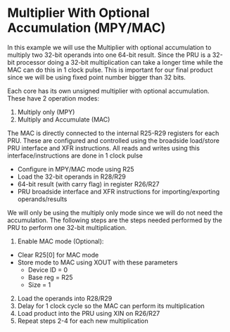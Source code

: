 # Multiplier With Optional Accumulation (MPY/MAC)
In this example we will use the Multiplier with optional accumulation to multiply two 32-bit operands into one 64-bit result. Since the PRU is a 32-bit processor doing a 32-bit multiplication can take a longer time while the MAC can do this in 1 clock pulse. This is important for our final product since we will be using fixed point number bigger than 32 bits.

Each core has its own unsigned multiplier with optional accumulation. These have 2 operation modes:

1. Multiply only (MPY)
2. Multiply and Accumulate (MAC)

The MAC is directly connected to the internal R25-R29 registers for each PRU. These are configured and controlled using the broadside load/store PRU interface and XFR instructions. All reads and writes using this interface/instructions are done in 1 clock pulse

- Configure in MPY/MAC mode using R25
- Load the 32-bit operands in R28/R29
- 64-bit result (with carry flag) in register R26/R27
- PRU broadside interface and XFR instructions for importing/exporting operands/results

We will only be using the multiply only mode since we will do not need the accumulation. The following steps are the steps needed performed by the PRU to perform one 32-bit multiplication.

1. Enable MAC mode (Optional):
  - Clear R25[0] for MAC mode
  - Store mode to MAC using XOUT with these parameters
    * Device ID = 0
    * Base reg = R25
    * Size = 1
2. Load the operands into R28/R29
3. Delay for 1 clock cycle so the MAC can perform its multiplication
4. Load product into the PRU using XIN on R26/R27
5. Repeat steps 2-4 for each new multiplication

